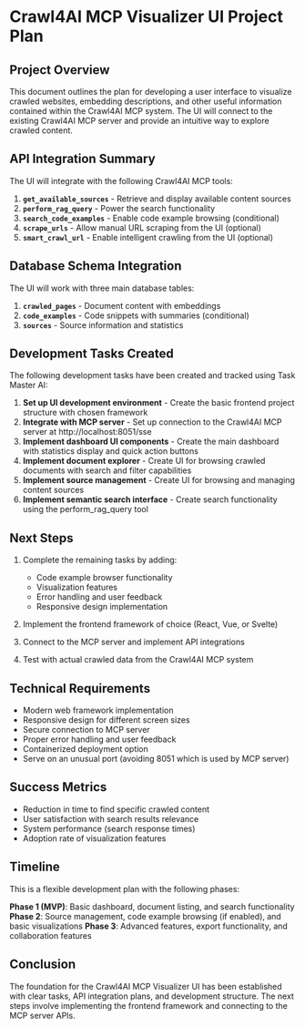 # Crawl4AI MCP Visualizer UI Project Plan

## Project Overview

This document outlines the plan for developing a user interface to visualize crawled websites, embedding descriptions, and other useful information contained within the Crawl4AI MCP system. The UI will connect to the existing Crawl4AI MCP server and provide an intuitive way to explore crawled content.

## API Integration Summary

The UI will integrate with the following Crawl4AI MCP tools:

1. **`get_available_sources`** - Retrieve and display available content sources
2. **`perform_rag_query`** - Power the search functionality
3. **`search_code_examples`** - Enable code example browsing (conditional)
4. **`scrape_urls`** - Allow manual URL scraping from the UI (optional)
5. **`smart_crawl_url`** - Enable intelligent crawling from the UI (optional)

## Database Schema Integration

The UI will work with three main database tables:

1. **`crawled_pages`** - Document content with embeddings
2. **`code_examples`** - Code snippets with summaries (conditional)
3. **`sources`** - Source information and statistics

## Development Tasks Created

The following development tasks have been created and tracked using Task Master AI:

1. **Set up UI development environment** - Create the basic frontend project structure with chosen framework
2. **Integrate with MCP server** - Set up connection to the Crawl4AI MCP server at http://localhost:8051/sse
3. **Implement dashboard UI components** - Create the main dashboard with statistics display and quick action buttons
4. **Implement document explorer** - Create UI for browsing crawled documents with search and filter capabilities
5. **Implement source management** - Create UI for browsing and managing content sources
6. **Implement semantic search interface** - Create search functionality using the perform_rag_query tool

## Next Steps

1. Complete the remaining tasks by adding:
   - Code example browser functionality
   - Visualization features
   - Error handling and user feedback
   - Responsive design implementation

2. Implement the frontend framework of choice (React, Vue, or Svelte)

3. Connect to the MCP server and implement API integrations

4. Test with actual crawled data from the Crawl4AI MCP system

## Technical Requirements

- Modern web framework implementation
- Responsive design for different screen sizes
- Secure connection to MCP server
- Proper error handling and user feedback
- Containerized deployment option
- Serve on an unusual port (avoiding 8051 which is used by MCP server)

## Success Metrics

- Reduction in time to find specific crawled content
- User satisfaction with search results relevance
- System performance (search response times)
- Adoption rate of visualization features

## Timeline

This is a flexible development plan with the following phases:

**Phase 1 (MVP)**: Basic dashboard, document listing, and search functionality
**Phase 2**: Source management, code example browsing (if enabled), and basic visualizations
**Phase 3**: Advanced features, export functionality, and collaboration features

## Conclusion

The foundation for the Crawl4AI MCP Visualizer UI has been established with clear tasks, API integration plans, and development structure. The next steps involve implementing the frontend framework and connecting to the MCP server APIs.